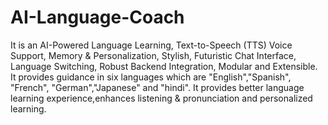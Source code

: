# AI-Language-Coach
It is an AI-Powered Language Learning, Text-to-Speech (TTS) Voice Support, Memory & Personalization, Stylish, Futuristic Chat Interface, Language Switching, Robust Backend Integration, Modular and Extensible. It provides guidance in six languages which are "English","Spanish", "French", "German","Japanese" and "hindi". It provides  better language learning experience,enhances listening & pronunciation and personalized learning.
